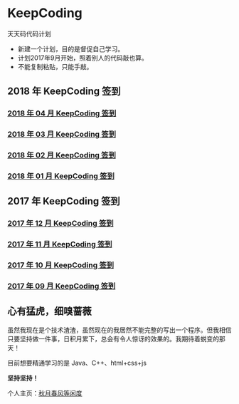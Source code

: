 # KeepCoding

天天码代码计划

- 新建一个计划，目的是督促自己学习。
- 计划2017年9月开始，照着别人的代码敲也算。
- 不能复制粘贴，只能手敲。

## 2018 年 KeepCoding 签到

<h3><a href="2018/04">2018 年 04 月 KeepCoding 签到</a></h3>
<h3><a href="2018/03">2018 年 03 月 KeepCoding 签到</a></h3>
<h3><a href="2018/02">2018 年 02 月 KeepCoding 签到</a></h3>
<h3><a href="2018/01">2018 年 01 月 KeepCoding 签到</a></h3>

## 2017 年 KeepCoding 签到

<h3><a href="2017/12">2017 年 12 月 KeepCoding 签到</a></h3>
<h3><a href="2017/11">2017 年 11 月 KeepCoding 签到</a></h3>
<h3><a href="2017/10">2017 年 10 月 KeepCoding 签到</a></h3>
<h3><a href="2017/09">2017 年 09 月 KeepCoding 签到</a></h3>

## 心有猛虎，细嗅蔷薇

虽然我现在是个技术渣渣，虽然现在的我居然不能完整的写出一个程序。但我相信只要坚持做一件事，日积月累下，总会有令人惊讶的效果的。我期待着蜕变的那天！

目前想要精通学习的是 Java、C++、html+css+js

**坚持坚持！**

个人主页：<a href="http://renkaigis.com/" target="_blank">秋月春风等闲度</a>